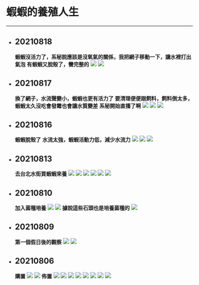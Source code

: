 # 蝦蝦的養殖人生
---

+ ## 20210818
    **蝦蝦沒活力了，系秘說應該是沒氧氣的關係，我把網子移動一下，讓水裡打出氣泡**
    **有蝦蝦又脫殼了，蠻完整的**
    ![](Image/20210818_1.jpg)
    ![](Image/20210818_2.jpg)


+ ## 20210817
    **換了網子，水流聲變小，蝦蝦也更有活力了**
    **要清理便便跟飼料，飼料倒太多，蝦蝦太久沒吃會發霉也會讓水質變差**
    **系秘開始直播了啊**
    ![](Image/20210817_1.jpg)
    ![](Image/20210817_2.jpg)
    ![](Image/20210817_3.jpg)
    

+ ## 20210816
    **蝦蝦脫殼了**
    **水流太強，蝦蝦活動力低，減少水流力**
    ![](Image/20210816_1.jpg)
    ![](Image/20210816_2.jpg)
    ![](Image/20210816_3.jpg)


+ ## 20210813
    **去台北水街買蝦蝦來養**
    ![](Image/20210813_1.jpg)
    ![](Image/20210813_2.jpg)
    ![](Image/20210813_3.jpg)
    ![](Image/20210813_4.jpg)
    ![](Image/20210813_5.jpg)
    ![](Image/20210813_6.jpg)

+ ## 20210810
    **加入菌種培養**
    ![](Image/20210810_1.jpg)
    ![](Image/20210810_2.jpg)
    **據說這些石頭也是培養菌種的**
    ![](Image/20210810_3.jpg)


+ ## 20210809
    **第一個假日後的觀察**
    ![](Image/20210809_1.jpg)
    ![](Image/20210809_2.jpg)


+ ## 20210806
    **購置**
    ![](Image/20210806_9.png)
    ![](Image/20210806_10.png)
    **佈置**
    ![](Image/20210806_1.jpg)
    ![](Image/20210806_2.jpg)
    ![](Image/20210806_3.jpg)
    ![](Image/20210806_4.jpg)
    ![](Image/20210806_5.jpg)
    ![](Image/20210806_6.jpg)
    ![](Image/20210806_7.jpg)
    ![](Image/20210806_8.jpg)

